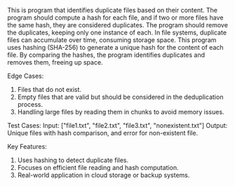 This is program that identifies duplicate files based on their content. The program should compute a hash for each file, and if two or more files have the same hash, they are considered duplicates. The program should remove the duplicates, keeping only one instance of each.
In file systems, duplicate files can accumulate over time, consuming storage space. This program uses hashing (SHA-256) to generate a unique hash for the content of each file. By comparing the hashes, the program identifies duplicates and removes them, freeing up space.

Edge Cases:
1. Files that do not exist.
2. Empty files that are valid but should be considered in the deduplication process.
3. Handling large files by reading them in chunks to avoid memory issues.

Test Cases:
Input: ["file1.txt", "file2.txt", "file3.txt", "nonexistent.txt"]
Output: Unique files with hash comparison, and error for non-existent file.

Key Features:
1. Uses hashing to detect duplicate files.
2. Focuses on efficient file reading and hash computation.
3. Real-world application in cloud storage or backup systems.